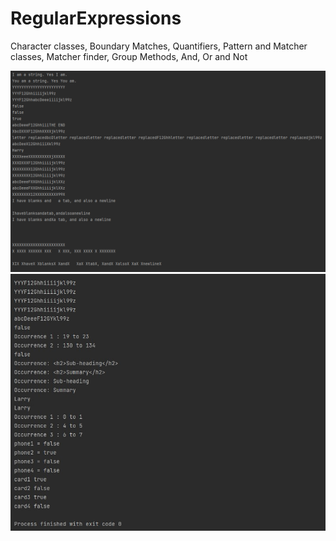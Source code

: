 # RegularExpressions

Character classes, Boundary Matches, Quantifiers, Pattern and Matcher classes, Matcher finder, Group Methods, And, Or and Not

![Screenshot](RegEx1.PNG)
![Screenshot](RegEx2.PNG)
